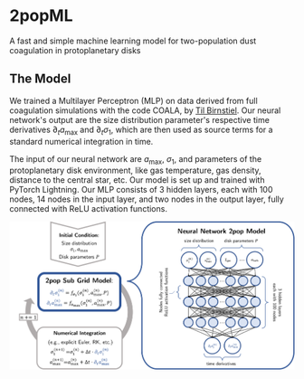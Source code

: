 # 2popML
A fast and simple machine learning model for two-population dust coagulation in protoplanetary disks

## The Model
We trained a Multilayer Perceptron (MLP) on data derived from full coagulation simulations with the code COALA, by [Til Birnstiel](https://github.com/birnstiel). 
Our neural network's output are the size distribution parameter's respective time derivatives $\partial_t a_\text{max}$ and $\partial_t \sigma_1$, which are then used as source terms for a standard numerical integration in time.

The input of our neural network are $a_\text{max}$, $\sigma_1$, and parameters of the protoplanetary disk environment, like gas temperature, gas density, distance to the central star, etc. 
Our model is set up and trained with PyTorch Lightning. Our MLP consists of 3 hidden layers, each with 100 nodes, 14 nodes in the input layer, and two nodes in the output layer, fully connected with ReLU activation functions.

<img src="https://github.com/ThomasPfeil/2popML/blob/main/Graphics/Method.png" width="1600" />

